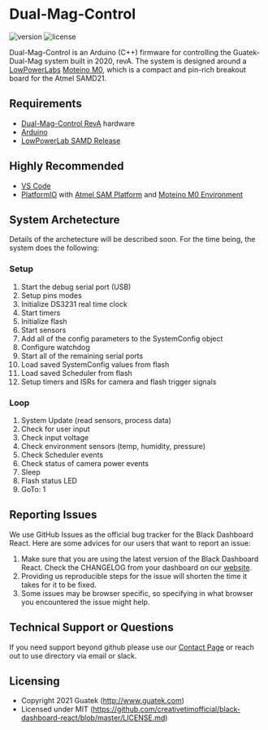 # Dual-Mag-Control
![version](https://img.shields.io/badge/version-1.0.0-blue.svg) ![license](https://img.shields.io/badge/license-MIT-blue.svg) 

Dual-Mag-Control is an Arduino (C++) firmware for controlling the Guatek-Dual-Mag system built in 2020, revA. The system is designed around a [LowPowerLabs](https://lowpowerlab.com/) [Moteino M0](https://lowpowerlab.com/category/moteino/moteinom0/), which is a compact and pin-rich breakout board for the Atmel SAMD21.

## Requirements

- [Dual-Mag-Control RevA](https://github.com/guatek/KiCAD-Dual-Mag/tree/master/Dual-Mag-Camera-Control) hardware
- [Arduino](https://www.arduino.cc/en/software)
- [LowPowerLab SAMD Release](https://lowpowerlab.com/2020/03/04/moteino-samd-1-5-0-release/)

## Highly Recommended

- [VS Code](https://code.visualstudio.com/)
- [PlatformIO](https://platformio.org/) with [Atmel SAM Platform](https://docs.platformio.org/en/latest/platforms/atmelsam.html) and [Moteino M0 Environment](https://docs.platformio.org/en/latest/boards/atmelsam/moteino_zero.html?highlight=moteino_zero)

## System Archetecture

Details of the archetecture will be described soon. For the time being, the system does the following:

### Setup 

1. Start the debug serial port (USB)
2. Setup pins modes
3. Initialize DS3231 real time clock
4. Start timers
5. Initialize flash
6. Start sensors
7. Add all of the config parameters to the SystemConfig object
8. Configure watchdog
9. Start all of the remaining serial ports
10. Load saved SystemConfig values from flash
11. Load saved Scheduler from flash
12. Setup timers and ISRs for camera and flash trigger signals 

### Loop

1. System Update (read sensors, process data)
2. Check for user input
3. Check input voltage
4. Check environment sensors (temp, humidity, pressure)
5. Check Scheduler events
6. Check status of camera power events
7. Sleep
8. Flash status LED
9. GoTo: 1


## Reporting Issues
We use GitHub Issues as the official bug tracker for the Black Dashboard React. Here are some advices for our users that want to report an issue:

1. Make sure that you are using the latest version of the Black Dashboard React. Check the CHANGELOG from your dashboard on our [website](https://www.creative-tim.com/).
2. Providing us reproducible steps for the issue will shorten the time it takes for it to be fixed.
3. Some issues may be browser specific, so specifying in what browser you encountered the issue might help.

## Technical Support or Questions

If you need support beyond github please use our [Contact Page](http://www.guatek.com/contact/) or reach out to use directory via email or slack.

## Licensing

- Copyright 2021 Guatek (http://www.guatek.com)
- Licensed under MIT (https://github.com/creativetimofficial/black-dashboard-react/blob/master/LICENSE.md)

